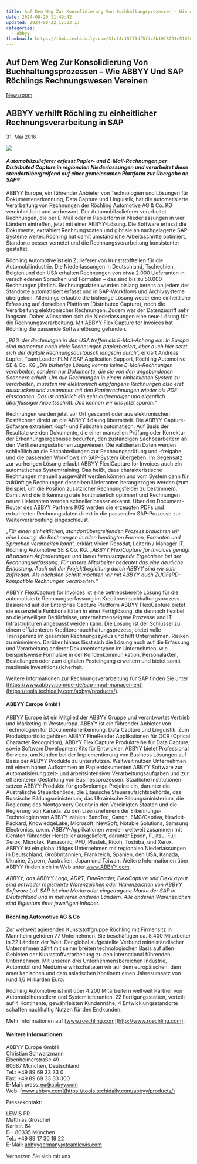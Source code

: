 ```yaml
---
title: Auf Dem Weg Zur Konsolidierung Von Buchhaltungsprozessen – Wie ABBYY Und SAP Röchlings Rechnungswesen Vereinen
date: 2024-08-20 11:49:42
updated: 2024-08-22 12:33:17
categories:
  - abbyy
thumbnail: https://thmb.techidaily.com/3fc14c15f73df5f4c8b19f8291c51668294576df82a5964da7eda1f1831694f2.jpg
---
```


## Auf Dem Weg Zur Konsolidierung Von Buchhaltungsprozessen – Wie ABBYY Und SAP Röchlings Rechnungswesen Vereinen

[Newsroom](https://tools.techidaily.com/abbyy/products/)

## ABBYY verhilft Röchling zu einheitlicher Rechnungsverarbeitung in SAP

31\. Mai 2016

![](https://content.abbyy.com/-/media/project/abbyy/abbyy/branchtemplates/shutterstock_1272462163_1296-x-729.jpg?h=729&iar=0&w=1296)

#### _Automobilzulieferer erfasst Papier- und E-Mail-Rechnungen per Distributed Capture in regionalen Niederlassungen und verarbeitet diese standortübergreifend auf einer gemeinsamen Plattform zur Übergabe an SAP®_

  
ABBYY Europe, ein führender Anbieter von Technologien und Lösungen für Dokumentenerkennung, Data Capture und Linguistik, hat die automatisierte Verarbeitung von Rechnungen der Röchling Automotive AG & Co. KG vereinheitlicht und verbessert. Der Automobilzulieferer verarbeitet Rechnungen, die per E-Mail oder in Papierform in Niederlassungen in vier Ländern eintreffen, jetzt mit einer ABBYY-Lösung. Die Software erfasst die Dokumente, extrahiert Rechnungsdaten und gibt sie an nachgelagerte SAP-Systeme weiter. Röchling hat damit umständliche Arbeitsschritte optimiert, Standorte besser vernetzt und die Rechnungsverarbeitung konsistenter gestaltet.  
  
Röchling Automotive ist ein Zulieferer von Kunststoffteilen für die Automobilindustrie. Die Niederlassungen in Deutschland, Tschechien, Belgien und den USA erhalten Rechnungen von etwa 2.000 Lieferanten in verschiedenen Sprachen und Formaten – das sind bis zu 50.000 Rechnungen jährlich. Rechnungsdaten wurden bislang bereits an jedem der Standorte automatisiert erfasst und in SAP-Workflows und Archivsysteme übergeben. Allerdings erlaubte die bisherige Lösung weder eine einheitliche Erfassung auf derselben Plattform (Distributed Capture), noch die Verarbeitung elektronischer Rechnungen. Zudem war der Datenzugriff sehr langsam. Daher wünschten sich die Niederlassungen eine neue Lösung für die Rechnungsverarbeitung. Mit ABBYY FlexiCapture for Invoices hat Röchling die passende Softwarelösung gefunden.  
  
_„90% der Rechnungen in den USA treffen als E-Mail-Anhang ein. In Europa sind momentan noch viele Rechnungen papierbasiert, aber auch hier setzt sich der digitale Rechnungsaustausch langsam durch“,_ erklärt Andreas Lupfer, Team Leader PLM / SAP Application Support, Röchling Automotive SE & Co. KG _„Die bisherige Lösung konnte keine E-Mail-Rechnungen verarbeiten, sondern nur Dokumente, die sie von den angebundenen Scannern erhielt. Um alle Rechnungen in einem einheitlichen System zu verarbeiten, mussten wir elektronisch empfangene Rechnungen also erst ausdrucken und zusammen mit den Papierrechnungen wieder als PDF einscannen. Das ist natürlich ein sehr aufwendiger und eigentlich überflüssiger Arbeitsschritt. Das können wir uns jetzt sparen.“_ 
  
Rechnungen werden jetzt vor Ort gescannt oder aus elektronischen Postfächern direkt an die ABBYY-Lösung übermittelt. Die ABBYY Capture-Software extrahiert Kopf- und Fußdaten automatisch. Auf Basis der Resultate werden Dokumente, die einer manuellen Prüfung oder Korrektur der Erkennungsergebnisse bedürfen, den zuständigen Sachbearbeitern an den Verifizierungsstationen zugewiesen. Die validierten Daten werden schließlich an die Fachabteilungen zur Rechnungsprüfung und -freigabe und die passenden Workflows im SAP-System übergeben. Im Gegensatz zur vorherigen Lösung erlaubt ABBYY FlexiCapture for Invoices auch ein automatisches Systemtraining. Das heißt, dass charakteristische Rechnungen manuell ausgewählt werden können und vom System dann für zukünftige Rechnungen desselben Lieferanten herangezogen werden (zum Beispiel, um die Position zusätzlicher Rechnungsfelder zu bestimmen). Damit wird die Erkennungsrate kontinuierlich optimiert und Rechnungen neuer Lieferanten werden schneller besser erkannt. Über den Document-Router des ABBYY Partners KGS werden die erzeugten PDFs und extrahierten Rechnungsdaten direkt in die passenden SAP-Prozesse zur Weiterverarbeitung eingeschleust.  
  
_„Für einen einheitlichen, standortübergreifenden Prozess brauchten wir eine Lösung, die Rechnungen in allen benötigten Formen, Formaten und Sprachen verarbeiten kann“,_ erklärt Vivien Rebsdat, Leiterin / Manager IT, Röchling Automotive SE & Co. KG. _„ABBYY FlexiCapture for Invoices genügt all unseren Anforderungen und bietet herausragende Ergebnisse bei der Rechnungserfassung. Für unsere Mitarbeiter bedeutet das eine deutliche Entlastung. Auch mit der Projektbegleitung durch ABBYY sind wir sehr zufrieden. Als nächsten Schritt möchten wir mit ABBYY auch ZUGFeRD-kompatible Rechnungen verarbeiten.“_ 
  
[ABBYY FlexiCapture for Invoices](https://tools.techidaily.com/abbyy/products/) ist eine betriebsbereite Lösung für die automatisierte Rechnungserfassung im Kreditorenbuchhaltungsprozess. Basierend auf der Enterprise Capture Plattform ABBYY FlexiCapture bietet sie essenzielle Funktionalitäten in einer Fertiglösung, die dennoch flexibel an die jeweiligen Bedürfnisse, unternehmenseigene Prozesse und IT-Infrastrukturen angepasst werden kann. Die Lösung ist der Schlüssel zu einem effizienteren Kreditorenbuchhaltungsprozess, bietet volle Transparenz im gesamten Rechnungszyklus und hilft Unternehmen, Risiken zu minimieren. Darüber hinaus lässt sich die Lösung auch auf die Erfassung und Verarbeitung anderer Dokumententypen im Unternehmen, wie beispielsweise Formulare in der Kundenkommunikation, Personalakten, Bestellungen oder zum digitalen Posteingang erweitern und bietet somit maximale Investitionssicherheit.  
  
Weitere Informationen zur Rechnungsverarbeitung für SAP finden Sie unter [https://www.abbyy.com/de-de/sap-input-management](https://tools.techidaily.com/abbyy/products/).

#### ABBYY Europe GmbH

ABBYY Europe ist ein Mitglied der ABBYY Gruppe und verantwortet Vertrieb und Marketing in Westeuropa. ABBYY ist ein führender Anbieter von Technologien für Dokumentenerkennung, Data Capture und Linguistik. Zum Produktportfolio gehören ABBYY FineReader Applikationen für OCR (Optical Character Recognition), ABBYY FlexiCapture Produktreihe für Data Capture, sowie Software Development Kits für Entwickler. ABBYY bietet Professional Services, um Kunden bei der Implementierung von Business Lösungen auf Basis der ABBYY Produkte zu unterstützen. Weltweit nutzen Unternehmen mit einem hohen Aufkommen an Papierdokumenten ABBYY Software zur Automatisierung zeit- und arbeitsintensiver Verarbeitungsaufgaben und zur effizienteren Gestaltung von Businessprozessen. Staatliche Institutionen setzen ABBYY-Produkte für großvolumige Projekte ein, darunter die Australische Steuerbehörde, die Litauische Steueraufsichtsbehörde, das Russische Bildungsministerium, das Ukrainische Bildungsministerium, die Regierung des Montgomery County in den Vereinigten Staaten und die Regierung von Kanada. Zu den Lizenznehmern der Erkennungs-Technologien von ABBYY zählen: BancTec, Canon, EMC/Captiva, Hewlett-Packard, KnowledgeLake, Microsoft, NewSoft, Notable Solutions, Samsung Electronics, u.v.m. ABBYY-Applikationen werden weltweit zusammen mit Geräten führender Hersteller ausgeliefert, darunter Epson, Fujitsu, Fuji Xerox, Microtek, Panasonic, PFU, Plustek, Ricoh, Toshiba, und Xerox. ABBYY ist ein global tätiges Unternehmen mit regionalen Niederlassungen in Deutschland, Großbritannien, Frankreich, Spanien, den USA, Kanada, Ukraine, Zypern, Australien, Japan und Taiwan. Weitere Informationen über ABBYY finden sich im Web unter www.ABBYY.com.

_ABBYY, das ABBYY Logo, ADRT, FineReader, FlexiCapture und FlexiLayout sind entweder registrierte Warenzeichen oder Warenzeichen von ABBYY Software Ltd. SAP ist eine Marke oder eingetragene Marke der SAP in Deutschland und in mehreren anderen Ländern. Alle anderen Warenzeichen sind Eigentum ihrer jeweiligen Inhaber._

#### Röchling Automotive AG & Co

Zur weltweit agierenden Kunststoffgruppe Röchling mit Firmensitz in Mannheim gehören 77 Unternehmen. Sie beschäftigen ca. 8.400 Mitarbeiter in 22 Ländern der Welt. Der global aufgestellte Verbund mittelständischer Unternehmen zählt mit seiner breiten technologischen Basis auf allen Gebieten der Kunststoffverarbeitung zu den international führenden Unternehmen. Mit unseren drei Unternehmensbereichen Industrie, Automobil und Medizin erwirtschafteten wir auf dem europäischen, dem amerikanischen und dem asiatischen Kontinent einen Jahresumsatz von rund 1,6 Milliarden Euro.

Röchling Automotive ist mit über 4.200 Mitarbeitern weltweit Partner von Automobilherstellern und Systemlieferanten. 22 Fertigungsstätten, verteilt auf 4 Kontinente, gewährleisten Kundennähe, 4 Entwicklungsstandorte schaffen nachhaltig Nutzen für den Endkunden.

Mehr Informationen auf [www.roechling.com](http://www.roechling.com).

#### Weitere Informationen:

ABBYY Europe GmbH  
Christian Schwarzmann  
Elsenheimerstraße 49   
80687 München, Deutschland   
Tel.: +49 89 69 33 33 0  
Fax: +49 89 69 33 33 300  
E-Mail: press\_eu@abbyy.com  
Web: [www.abbyy.com](https://tools.techidaily.com/abbyy/products/) 

Pressekontakt:

LEWIS PR  
Matthias Gröschel  
Karlstr. 64  
D - 80335 München  
Tel.: +49 89 17 30 19 22  
E-Mail: [abbyygermany@teamlewis.com](https://tools.techidaily.com/abbyy/products/) 

Vernetzen Sie sich mit uns

<ins class="adsbygoogle"
     style="display:block"
     data-ad-format="autorelaxed"
     data-ad-client="ca-pub-7571918770474297"
     data-ad-slot="1223367746"></ins>



<ins class="adsbygoogle"
     style="display:block"
     data-ad-client="ca-pub-7571918770474297"
     data-ad-slot="8358498916"
     data-ad-format="auto"
     data-full-width-responsive="true"></ins>
